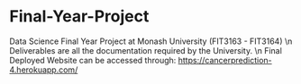 # Final-Year-Project
Data Science Final Year Project at Monash University (FIT3163 - FIT3164) \n
Deliverables are all the documentation required by the University. \n
Final Deployed Website can be accessed through: https://cancerprediction-4.herokuapp.com/
